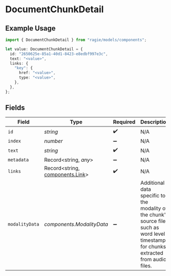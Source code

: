 # DocumentChunkDetail

## Example Usage

```typescript
import { DocumentChunkDetail } from "ragie/models/components";

let value: DocumentChunkDetail = {
  id: "2650625e-85a1-40d1-8423-e8edbf997e3c",
  text: "<value>",
  links: {
    "key": {
      href: "<value>",
      type: "<value>",
    },
  },
};
```

## Fields

| Field                                                                                                                                     | Type                                                                                                                                      | Required                                                                                                                                  | Description                                                                                                                               |
| ----------------------------------------------------------------------------------------------------------------------------------------- | ----------------------------------------------------------------------------------------------------------------------------------------- | ----------------------------------------------------------------------------------------------------------------------------------------- | ----------------------------------------------------------------------------------------------------------------------------------------- |
| `id`                                                                                                                                      | *string*                                                                                                                                  | :heavy_check_mark:                                                                                                                        | N/A                                                                                                                                       |
| `index`                                                                                                                                   | *number*                                                                                                                                  | :heavy_minus_sign:                                                                                                                        | N/A                                                                                                                                       |
| `text`                                                                                                                                    | *string*                                                                                                                                  | :heavy_check_mark:                                                                                                                        | N/A                                                                                                                                       |
| `metadata`                                                                                                                                | Record<string, *any*>                                                                                                                     | :heavy_minus_sign:                                                                                                                        | N/A                                                                                                                                       |
| `links`                                                                                                                                   | Record<string, [components.Link](../../models/components/link.md)>                                                                        | :heavy_check_mark:                                                                                                                        | N/A                                                                                                                                       |
| `modalityData`                                                                                                                            | *components.ModalityData*                                                                                                                 | :heavy_minus_sign:                                                                                                                        | Additional data specific to the modality of the chunk's source file, such as word level timestamps for chunks extracted from audio files. |